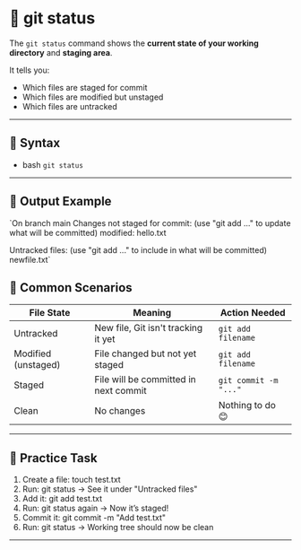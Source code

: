 # 📌 git status

The `git status` command shows the **current state of your working directory** and **staging area**.

It tells you:
- Which files are staged for commit
- Which files are modified but unstaged
- Which files are untracked

---

## 🔹 Syntax

- bash
`git status`

---

## 🔹 Output Example 

`On branch main
Changes not staged for commit:
  (use "git add <file>..." to update what will be committed)
        modified:   hello.txt

Untracked files:
  (use "git add <file>..." to include in what will be committed)
        newfile.txt`

## 🔹 Common Scenarios 

| File State | Meaning | 	Action Needed |
|---|---|---|
| Untracked | New file, Git isn't tracking it yet | `git add filename` |
| Modified (unstaged) | File changed but not yet staged | `git add filename` |
| Staged | File will be committed in next commit | `git commit -m "..."`
| Clean | 	No changes | Nothing to do 😊 |

---

## 🧪 Practice Task

1. Create a file: touch test.txt
2. Run: git status → See it under "Untracked files"
3. Add it: git add test.txt
4. Run: git status again → Now it’s staged!
5. Commit it: git commit -m "Add test.txt"
6. Run: git status → Working tree should now be clean

---



